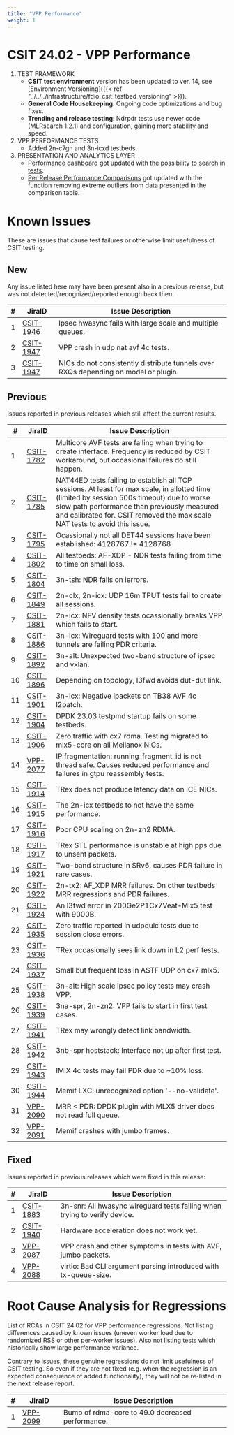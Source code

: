 ```yaml
---
title: "VPP Performance"
weight: 1
---
```


# CSIT 24.02 - VPP Performance

1. TEST FRAMEWORK
   - **CSIT test environment** version has been updated to ver. 14, see
     [Environment Versioning]({{< ref "../../../infrastructure/fdio_csit_testbed_versioning" >}}).
   - **General Code Housekeeping**: Ongoing code optimizations and bug fixes.
   - **Trending and release testing**: Ndrpdr tests use newer code
     (MLRsearch 1.2.1) and configuration, gaining more stability and speed.
1. VPP PERFORMANCE TESTS
   - Added 2n-c7gn and 3n-icxd testbeds.
2. PRESENTATION AND ANALYTICS LAYER
   - [Performance dashboard](https://csit.fd.io/) got updated with the
     possibility to [search in tests](https://csit.fd.io/search/).
   - [Per Release Performance Comparisons](https://csit.fd.io/comparisons/) got
     updated with the function removing extreme outliers from data presented in
     the comparison table.

# Known Issues

These are issues that cause test failures or otherwise limit usefulness of CSIT
testing.

## New

Any issue listed here may have been present also in a previous release,
but was not detected/recognized/reported enough back then.

**#** | **JiraID**                                       | **Issue Description**
------|--------------------------------------------------|--------------------------------------------------------------
  1   | [CSIT-1946](https://jira.fd.io/browse/CSIT-1946) | Ipsec hwasync fails with large scale and multiple queues.
  2   | [CSIT-1947](https://jira.fd.io/browse/CSIT-1947) | VPP crash in udp nat avf 4c tests.
  3   | [CSIT-1947](https://jira.fd.io/browse/CSIT-1948) | NICs do not consistently distribute tunnels over RXQs depending on model or plugin.

## Previous

Issues reported in previous releases which still affect the current results.

**#** | **JiraID**                                       | **Issue Description**
------|--------------------------------------------------|--------------------------------------------------------------
  1   | [CSIT-1782](https://jira.fd.io/browse/CSIT-1782) | Multicore AVF tests are failing when trying to create interface. Frequency is reduced by CSIT workaround, but occasional failures do still happen.
  2   | [CSIT-1785](https://jira.fd.io/browse/CSIT-1785) | NAT44ED tests failing to establish all TCP sessions. At least for max scale, in allotted time (limited by session 500s timeout) due to worse slow path performance than previously measured and calibrated for. CSIT removed the max scale NAT tests to avoid this issue.
  3   | [CSIT-1795](https://jira.fd.io/browse/CSIT-1795) | Ocassionally not all DET44 sessions have been established: 4128767 != 4128768
  4   | [CSIT-1802](https://jira.fd.io/browse/CSIT-1802) | All testbeds: AF-XDP - NDR tests failing from time to time on small loss.
  5   | [CSIT-1804](https://jira.fd.io/browse/CSIT-1804) | 3n-tsh: NDR fails on ierrors.
  6   | [CSIT-1849](https://jira.fd.io/browse/CSIT-1849) | 2n-clx, 2n-icx: UDP 16m TPUT tests fail to create all sessions.
  7   | [CSIT-1881](https://jira.fd.io/browse/CSIT-1881) | 2n-icx: NFV density tests ocassionally breaks VPP which fails to start.
  8   | [CSIT-1886](https://jira.fd.io/browse/CSIT-1886) | 3n-icx: Wireguard tests with 100 and more tunnels are failing PDR criteria.
  9   | [CSIT-1892](https://jira.fd.io/browse/CSIT-1892) | 3n-alt: Unexpected two-band structure of ipsec and vxlan.
 10   | [CSIT-1896](https://jira.fd.io/browse/CSIT-1896) | Depending on topology, l3fwd avoids dut-dut link.
 11   | [CSIT-1901](https://jira.fd.io/browse/CSIT-1901) | 3n-icx: Negative ipackets on TB38 AVF 4c l2patch.
 12   | [CSIT-1904](https://jira.fd.io/browse/CSIT-1904) | DPDK 23.03 testpmd startup fails on some testbeds.
 13   | [CSIT-1906](https://jira.fd.io/browse/CSIT-1906) | Zero traffic with cx7 rdma. Testing migrated to mlx5-core on all Mellanox NICs.
 14   | [VPP-2077](https://jira.fd.io/browse/VPP-2077)   | IP fragmentation: running_fragment_id is not thread safe. Causes reduced performance and failures in gtpu reassembly tests.
 15   | [CSIT-1914](https://jira.fd.io/browse/CSIT-1914) | TRex does not produce latency data on ICE NICs.
 16   | [CSIT-1915](https://jira.fd.io/browse/CSIT-1915) | The 2n-icx testbeds to not have the same performance.
 17   | [CSIT-1916](https://jira.fd.io/browse/CSIT-1916) | Poor CPU scaling on 2n-zn2 RDMA.
 18   | [CSIT-1917](https://jira.fd.io/browse/CSIT-1917) | TRex STL performance is unstable at high pps due to unsent packets.
 19   | [CSIT-1921](https://jira.fd.io/browse/CSIT-1921) | Two-band structure in SRv6, causes PDR failure in rare cases.
 20   | [CSIT-1922](https://jira.fd.io/browse/CSIT-1922) | 2n-tx2: AF_XDP MRR failures. On other testbeds MRR regressions and PDR failures.
 21   | [CSIT-1924](https://jira.fd.io/browse/CSIT-1924) | An l3fwd error in 200Ge2P1Cx7Veat-Mlx5 test with 9000B.
 22   | [CSIT-1935](https://jira.fd.io/browse/CSIT-1935) | Zero traffic reported in udpquic tests due to session close errors.
 23   | [CSIT-1936](https://jira.fd.io/browse/CSIT-1936) | TRex occasionally sees link down in L2 perf tests.
 24   | [CSIT-1937](https://jira.fd.io/browse/CSIT-1937) | Small but frequent loss in ASTF UDP on cx7 mlx5.
 25   | [CSIT-1938](https://jira.fd.io/browse/CSIT-1938) | 3n-alt: High scale ipsec policy tests may crash VPP.
 26   | [CSIT-1939](https://jira.fd.io/browse/CSIT-1939) | 3na-spr, 2n-zn2: VPP fails to start in first test cases.
 27   | [CSIT-1941](https://jira.fd.io/browse/CSIT-1941) | TRex may wrongly detect link bandwidth.
 28   | [CSIT-1942](https://jira.fd.io/browse/CSIT-1942) | 3nb-spr hoststack: Interface not up after first test.
 29   | [CSIT-1943](https://jira.fd.io/browse/CSIT-1943) | IMIX 4c tests may fail PDR due to ~10% loss.
 30   | [CSIT-1944](https://jira.fd.io/browse/CSIT-1944) | Memif LXC: unrecognized option '--no-validate'.
 31   | [VPP-2090](https://jira.fd.io/browse/VPP-2090)   | MRR < PDR: DPDK plugin with MLX5 driver does not read full queue.
 32   | [VPP-2091](https://jira.fd.io/browse/VPP-2091)   | Memif crashes with jumbo frames.

## Fixed

Issues reported in previous releases which were fixed in this release:

**#** | **JiraID**                                       | **Issue Description**
------|--------------------------------------------------|--------------------------------------------------------------
  1   | [CSIT-1883](https://jira.fd.io/browse/CSIT-1883) | 3n-snr: All hwasync wireguard tests failing when trying to verify device.
  2   | [CSIT-1940](https://jira.fd.io/browse/CSIT-1940) | Hardware acceleration does not work yet.
  3   | [VPP-2087](https://jira.fd.io/browse/VPP-2087)   | VPP crash and other symptoms in tests with AVF, jumbo packets.
  4   | [VPP-2088](https://jira.fd.io/browse/VPP-2088)   | virtio: Bad CLI argument parsing introduced with tx-queue-size.

# Root Cause Analysis for Regressions

List of RCAs in CSIT 24.02 for VPP performance regressions.
Not listing differences caused by known issues (uneven worker load
due to randomized RSS or other per-worker issues).
Also not listing tests which historically show large performance variance.

Contrary to issues, these genuine regressions do not limit usefulness
of CSIT testing. So even if they are not fixed
(e.g. when the regression is an expected consequence of added functionality),
they will not be re-listed in the next release report.

**#** | **JiraID**                                       | **Issue Description**
------|--------------------------------------------------|--------------------------------------------------------------
  1   | [VPP-2099](https://jira.fd.io/browse/VPP-2099)   | Bump of rdma-core to 49.0 decreased performance.
